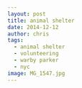 ```yaml
---
layout: post
title: animal shelter
date: 2014-12-12
author: chris
tags:
  - animal shelter
  - volunteering
  - warby parker
  - nyc
image: MG_1547.jpg
---
```

